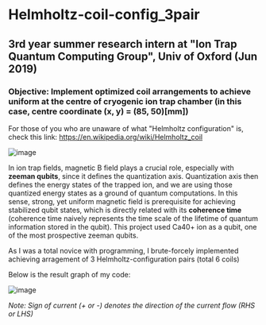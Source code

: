 # Helmholtz-coil-config_3pair
## 3rd year summer research intern at "Ion Trap Quantum Computing Group", Univ of Oxford (Jun 2019)
### Objective: Implement optimized coil arrangements to achieve uniform at the centre of cryogenic ion trap chamber (in this case, centre coordinate (x, y) = (85, 50)[mm])

For those of you who are unaware of what "Helmholtz configuration" is, check this link: https://en.wikipedia.org/wiki/Helmholtz_coil

![image](https://user-images.githubusercontent.com/82307352/158952302-1df0de7a-6be6-49aa-be06-88fb2bb85f23.png)


In ion trap fields, magnetic B field plays a crucial role, especially with **zeeman qubits**, since it defines the quantization axis. Quantization axis then defines the energy states of the trapped ion, and we are using those quantized energy states as a ground of quantum computations. In this sense, strong, yet uniform magnetic field is prerequisite for achieving stabilized qubit states, which is directly related with its **coherence time** (coherence time naively represents the time scale of the lifetime of quantum information stored in the qubit). This project used Ca40+ ion as a qubit, one of the most prospective zeeman qubits.

As I was a total novice with programming, I brute-forcely implemented achieving arragement of 3 Helmholtz-configuration pairs (total 6 coils) 

Below is the result graph of my code:

![image](https://user-images.githubusercontent.com/82307352/158949061-cff88487-cb85-4e96-a518-842a22f66e38.png)

*Note: Sign of current (+ or -) denotes the direction of the current flow (RHS or LHS)*
